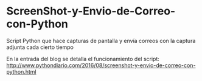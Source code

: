 # ScreenShot-y-Envio-de-Correo-con-Python
Script Python que hace capturas de pantalla y envía correos con la captura adjunta cada cierto tiempo

En la entrada del blog se detalla el funcionamiento del script: http://www.pythondiario.com/2016/08/screenshot-y-envio-de-correo-con-python.html

